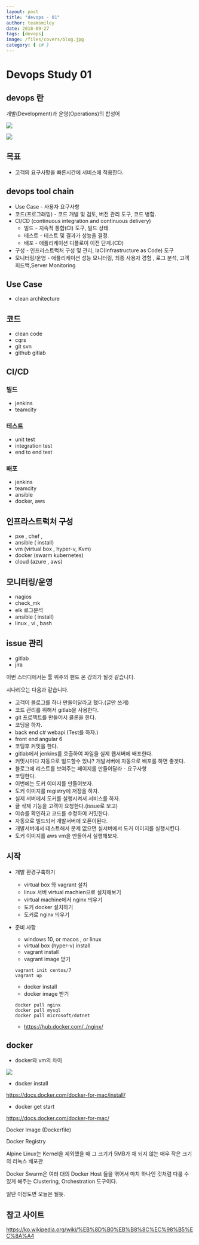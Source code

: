 ```yaml
---
layout: post
title: "devops - 01"
author: teamsmiley
date: 2018-09-27
tags: [devops]
image: /files/covers/blog.jpg
category: { c# }
---
```


# Devops Study 01

## devops 란

개발(Development)과 운영(Operations)의 합성어

![](https://d2myx53yhj7u4b.cloudfront.net/sites/default/files/IC-DevOps-Venn-Diagram.jpg)

![](https://www.techworm.net/wp-content/uploads/2018/05/devops.jpg)

## 목표

- 고객의 요구사항을 빠른시간에 서비스에 적용한다.

## devops tool chain

- Use Case - 사용자 요구사항
- 코드(프로그래밍) - 코드 개발 및 검토, 버전 관리 도구, 코드 병합.
- CI/CD (continuous integration and continuous delivery)
  - 빌드 - 지속적 통합(CI) 도구, 빌드 상태.
  - 테스트 - 테스트 및 결과가 성능을 결정.
  - 배포 - 애플리케이션 디플로이 이전 단계.(CD)
- 구성 - 인프라스트럭처 구성 및 관리, IaC(Infrastructure as Code) 도구
- 모니터링/운영 - 애플리케이션 성능 모니터링, 최종 사용자 경험 , 로그 분석, 고객 피드백,Server Monitoring

## Use Case

- clean architecture

## 코드

- clean code
- cqrs
- git svn
- github gitlab

## CI/CD

### 빌드

- jenkins
- teamcity

### 테스트

- unit test
- integration test
- end to end test

### 배포

- jenkins
- teamcity
- ansible
- docker, aws

## 인프라스트럭처 구성

- pxe , chef ,
- ansible ( install)
- vm (virtual box , hyper-v, Kvm)
- docker (swarm kubernetes)
- cloud (azure , aws)

## 모니터링/운영

- nagios
- check_mk
- elk 로그분석
- ansible ( install)
- linux , vi , bash

## issue 관리

- gitlab
- jira

이번 스터디에서는 툴 위주의 핸드 온 강의가 될것 같습니다.

시나리오는 다음과 같습니다.

- 고객이 블로그를 하나 만들어달라고 했다.(글만 쓰게)
- 코드 관리를 위해서 gitlab을 사용한다.
- git 프로젝트를 만들어서 클론을 한다.
- 코딩을 하자.
- back end c# webapi (Test를 하자.)
- front end angular 6
- 코딩후 커밋을 한다.
- gitlab에서 jenkins를 호출하여 파일을 실제 웹서버에 배포한다.
- 커밋시마다 자동으로 빌드할수 있나? 개발서버에 자동으로 배포를 하면 좋겟다.
- 블로그에 리스트를 보여주는 페이지를 만들어달라 - 요구사항
- 코딩한다.
- 이번에는 도커 이미지를 만들어보자.
- 도커 이미지를 registry에 저장을 하자.
- 실제 서버에서 도커를 실행시켜서 서비스를 하자.
- 글 삭제 기능을 고객이 요청한다.(issue로 보고)
- 이슈를 확인하고 코드를 수정하여 커밋한다.
- 자동으로 빌드되서 개발서버에 오픈이된다.
- 개발서버에서 테스트해서 문제 없으면 실서버에서 도커 이미지를 실행시킨다.
- 도커 이미지를 aws vm을 만들어서 실행해보자.

## 시작

- 개발 환경구축하기

  - virtual box 와 vagrant 설치
  - linux 서버 virtual machien으로 설치해보기
  - virtual machine에서 nginx 띄우기
  - 도커 docker 설치하기
  - 도커로 nginx 띄우기

- 준비 사항

  - windows 10, or macos , or linux
  - virtual box (hyper-v) install
  - vagrant install
  - vagrant image 받기

  ```
  vagrant init centos/7
  vagrant up
  ```

  - docker install
  - docker image 받기

  ```
  docker pull nginx
  docker pull mysql
  docker pull microsoft/dotnet
  ```

  - https://hub.docker.com/_/nginx/

## docker

- docker와 vm의 차이

![](http://www.sauru.so/attachments/docker/container-concept.png)

- docker install

https://docs.docker.com/docker-for-mac/install/

- docker get start

https://docs.docker.com/docker-for-mac/

Docker Image (Dockerfile)

Docker Registry

Alpine Linux는 Kernel을 제외했을 때 그 크기가 5MB가 채 되지 않는 매우 작은 크기의 리눅스 배포판

Docker Swarm은 여러 대의 Docker Host 들을 엮어서 마치 하나인 것처럼 다룰 수 있게 해주는 Clustering, Orchestration 도구이다.

일단 이정도면 오늘은 될듯.

## 참고 사이트

<https://ko.wikipedia.org/wiki/%EB%8D%B0%EB%B8%8C%EC%98%B5%EC%8A%A4>
